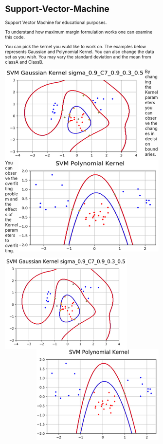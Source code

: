 # Support-Vector-Machine
Support Vector Machine for educational purposes.

To understand how maximum margin formulation works one can examine this code.

You can pick the kernel you wuld like to work on. The examples below represents Gaussian and Polynomial Kernel. You can also change the data set as you wish. You may vary the standard deviation and the mean from classA and ClassB.



<img align="left" width="460" height="300" src="https://github.com/EzgiKorkmaz/Support-Vector-Machine/blob/master/C_7.png"> <img align="right" width="460" height="300" src="https://github.com/EzgiKorkmaz/Support-Vector-Machine/blob/master/poly.png?raw=true"> </p>



By changing the Kernel parameters you can observe the changes in decision boundaries. You can observe the overfitting problem and the effects of the Kernel parameters to overfitting.




<img align="left" width="400" height="300" src="https://github.com/EzgiKorkmaz/Support-Vector-Machine/blob/master/C_7.png"> <img align="right" width="400" height="300" src="https://github.com/EzgiKorkmaz/Support-Vector-Machine/blob/master/poly.png?raw=true">
